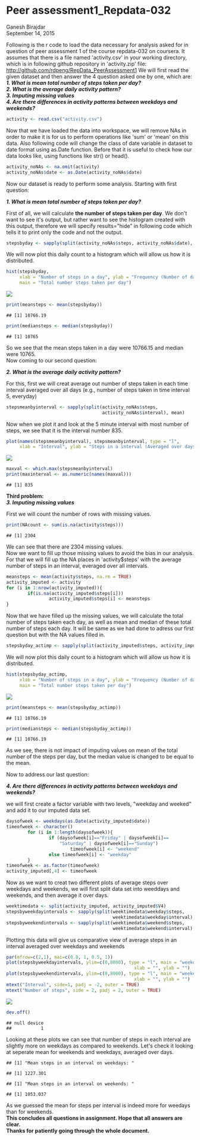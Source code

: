 # Peer assessment1_Repdata-032
Ganesh Birajdar  
September 14, 2015  

Following is the r code to load the data necessary for analysis asked for in
question of peer assessment 1 of the course repdata-032 on coursera. It assumes 
that there is a file named 'activity.csv' in your working
directory, which is in following github repository in 'activity.zip' file:
http://github.com/rdpeng/RepData_PeerAssessment1
We will first read the given dataset and then answer the 4 question asked one by
one, which are:  
**_1. What is mean total number of steps taken per day?_**  
**_2. What is the average daily activity pattern?_**  
**_3. Imputing missing values_**  
**_4. Are there differences in activity patterns between weekdays and weekends?_**  


```r
activity <- read.csv("activity.csv")
```

Now that we have loaded the data into workspace, we will remove NAs in order to
make it is for us to perform operations like 'sum' or 'mean' on this data. Also 
following code will change the class of date variable in dataset to date format
using as.Date function.
Before that it is useful to check how our data looks like, using functions like
str() or head().

```r
activity_noNAs <- na.omit(activity)
activity_noNAs$date <- as.Date(activity_noNAs$date)
```

Now our dataset is ready to perform some analysis. Starting with first question:  

**_1. What is mean total number of steps taken per day?_**  

First of all, we will calculate **the number of steps taken per day**. We don't 
want to see it's output, but rather want to see the histogram created with this 
output, therefore we will specify results="hide" in following code which tells 
it to print only the code and not the output.

```r
stepsbyday <- sapply(split(activity_noNAs$steps, activity_noNAs$date), sum)
```

We will now plot this daily count to a histogram which will allow us how it is
distributed.

```r
hist(stepsbyday, 
     xlab = "Number of steps in a day", ylab = "Frequency (Number of days)",
     main = "Total number steps taken per day")
```

![](PA1_template_files/figure-html/unnamed-chunk-4-1.png) 

```r
print(meansteps <- mean(stepsbyday))
```

```
## [1] 10766.19
```

```r
print(mediansteps <- median(stepsbyday))
```

```
## [1] 10765
```

So we see that the mean steps taken in a day were 10766.15 and median were
10765.  
Now coming to our second question:  

**_2. What is the average daily activity pattern?_**  

For this, first we will creat average out number of steps taken in each time
interval averaged over all days (e.g., number of steps taken in time 
interval 5, everyday)

```r
stepsmeanbyinterval <- sapply(split(activity_noNAs$steps, 
                                    activity_noNAs$interval), mean)
```

Now when we plot it and look at the 5 minute interval with most number of steps,
we see that it is the interval number 835.

```r
plot(names(stepsmeanbyinterval), stepsmeanbyinterval, type = "l", 
     xlab = "Interval", ylab = "Steps in a interval (Averaged over days)")
```

![](PA1_template_files/figure-html/unnamed-chunk-6-1.png) 

```r
maxval <- which.max(stepsmeanbyinterval)
print(maxinterval <- as.numeric(names(maxval)))
```

```
## [1] 835
```

**Third problem:**  
**_3. Imputing missing values_**  

First we will count the number of rows with missing values.

```r
print(NAcount <- sum(is.na(activity$steps)))
```

```
## [1] 2304
```

We can see that there are 2304 missing values.   
Now we want to fill up those missing values to avoid the bias in our analysis.  
For that we will fill up the NA places in 'activity$steps' with the average
number of steps in an interval, everaged over all intervals.  

```r
meansteps <- mean(activity$steps, na.rm = TRUE)
activity_imputed <- activity
for (i in 1:nrow(activity_imputed)){
        if(is.na(activity_imputed$steps[i]))
                activity_imputed$steps[i] <- meansteps
}
```

Now that we have filled up the missing values, we will calculate the total
number of steps taken each day, as well as mean and median of these total number
of steps each day. It will be same as we had done to adress our first question
but with the NA values filled in.

```r
stepsbyday_actimp <- sapply(split(activity_imputed$steps, activity_imputed$date), sum)
```
We will now plot this daily count to a histogram which will allow us how it is
distributed.

```r
hist(stepsbyday_actimp, 
     xlab = "Number of steps in a day", ylab = "Frequency (Number of days)",
     main = "Total number steps taken per day")
```

![](PA1_template_files/figure-html/unnamed-chunk-10-1.png) 

```r
print(meansteps <- mean(stepsbyday_actimp))
```

```
## [1] 10766.19
```

```r
print(mediansteps <- median(stepsbyday_actimp))
```

```
## [1] 10766.19
```
  
As we see, there is not impact of imputing values on mean of the total number of
the steps per day, but the median value is changed to be equal to the mean.  

Now to address our last question:  

**_4. Are there differences in activity patterns between weekdays and weekends?_**  

we will first create a factor variable with two levels, "weekday and weeked" and
add it to our imputed data set.

```r
daysofweek <- weekdays(as.Date(activity_imputed$date))
timeofweek <- character()
        for (i in 1:length(daysofweek)){
                if (daysofweek[i]=="Friday" | daysofweek[i]==
                    "Saturday" | daysofweek[i]=="Sunday")
                        timeofweek[i] <- "weekend"
                else timeofweek[i] <- "weekday"
        }
timeofweek <- as.factor(timeofweek)
activity_imputed[,4] <- timeofweek
```

Now as we want to creat two different plots of average steps over weekdays and
weekends, we will first split data set into weeddays and weekends, and then
average it over days.  

```r
weektimedata <- split(activity_imputed, activity_imputed$V4)
stepsbyweekdayintervals <- sapply(split(weektimedata$weekday$steps, 
                                        weektimedata$weekday$interval), sum)
stepsbyweekendintervals <- sapply(split(weektimedata$weekend$steps, 
                                        weektimedata$weekend$interval), sum)
```
  
Plotting this data will give us comparative view of average steps in an interval
averaged over weekdays and weekends

```r
par(mfrow=c(2,1), mai=c(0.8, 1, 0.5, 1))
plot(stepsbyweekdayintervals, ylim=c(0,8000), type = "l", main = "weekday", 
                                                xlab = "", ylab = "")
plot(stepsbyweekendintervals, ylim=c(0,8000), type = "l", main = "weekend", 
                                                xlab = "", ylab = "")
mtext("Interval", side=1, padj = -2, outer = TRUE)
mtext("Number of steps", side = 2, padj = 2, outer = TRUE)
```

![](PA1_template_files/figure-html/unnamed-chunk-13-1.png) 

```r
dev.off()
```

```
## null device 
##           1
```
  
Looking at these plots we can see that number of steps in each interval are
slightly more on weekdays as compared to weekends. Let's check it looking at 
seperate mean for weekends and weekdays, averaged over days.


```
## [1] "Mean steps in an interval on weekdays: "
```

```
## [1] 1227.301
```

```
## [1] "Mean steps in an interval on weekends: "
```

```
## [1] 1053.037
```

As we guessed the mean for steps per interval is indeed more for weedays than for
weekends.  
**This concludes all questions in assignment. Hope that all answers are clear.**  
**Thanks for patiently going through the whole document.**

